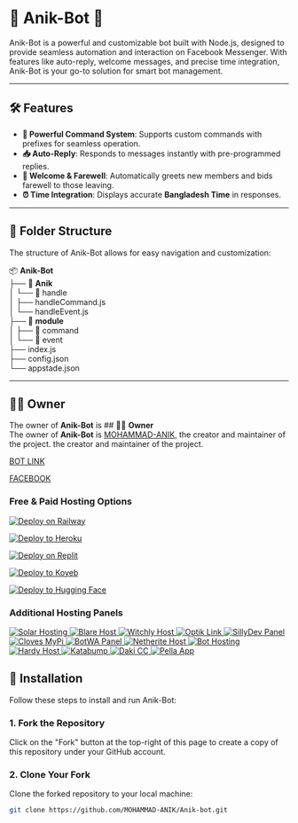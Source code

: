 # 🌟 **Anik-Bot** 🌟

Anik-Bot is a powerful and customizable bot built with Node.js, designed to provide seamless automation and interaction on Facebook Messenger. With features like auto-reply, welcome messages, and precise time integration, Anik-Bot is your go-to solution for smart bot management.

---

## 🛠️ **Features**  
- **🚀 Powerful Command System**: Supports custom commands with prefixes for seamless operation.  
- **📥 Auto-Reply**: Responds to messages instantly with pre-programmed replies.  
- **👋 Welcome & Farewell**: Automatically greets new members and bids farewell to those leaving.  
- **⏰ Time Integration**: Displays accurate **Bangladesh Time** in responses.  

---

## 📂 **Folder Structure**  
The structure of Anik-Bot allows for easy navigation and customization:

📦 **Anik-Bot** <br> 
├── 📂 **Anik**  <br>
│   └── 📂 handle  <br>
│        ├── handleCommand.js  <br>
│        └── handleEvent.js  <br>
├── 📂 **module**  <br>
│   ├── 📂 command  <br>
│   └── 📂 event  <br>
├── index.js  <br>
├── config.json  <br>
└── appstade.json<br>

---

## 👨‍💻 **Owner**  
The owner of **Anik-Bot** is ## 👨‍💻 **Owner**  
The owner of **Anik-Bot** is [MOHAMMAD-ANIK](https://github.com/MOHAMMAD-ANIK), the creator and maintainer of the project. the creator and maintainer of the project.

[BOT LINK](https://github.com/MOHAMMAD-ANIK/Anik-bot.git)

[FACEBOOK](https://www.facebook.com/LostFragmentX)



### Free & Paid Hosting Options


[![Deploy on Railway](https://railway.app/button.svg)](https://railway.app/)

[![Deploy to Heroku](https://www.herokucdn.com/deploy/button.svg)](https://heroku.com/deploy?template=https://github.com/mruniquehacker/KnightBot-MD)

[![Deploy on Replit](https://repl.it/badge/github/quiec/whatsasena)](https://repl.it/github/mruniquehacker/KnightBot-MD)

[![Deploy to Koyeb](https://www.koyeb.com/static/images/deploy/button.svg)](https://app.koyeb.com/deploy?type=git&repository=github.com/mruniquehacker/KnightBot-MD&branch=main&name=knightbot)

[![Deploy to Hugging Face](https://img.shields.io/badge/%F0%9F%A4%97%20Deploy%20to-Hugging%20Face-blue)](https://huggingface.co/login?next=%2Fspaces%2Fwhatsapp-bot%2Fknightbot%3Fduplicate%3Dtrue)

### Additional Hosting Panels

<a href="https://account.solarhosting.cc/" target="_blank">
  <img src="https://img.shields.io/badge/Solar_Hosting-FF6B6B?style=for-the-badge&logo=server&logoColor=white" alt="Solar Hosting"/>
</a>

<a href="https://my.blare.host/" target="_blank">
  <img src="https://img.shields.io/badge/Blare_Host-4A90E2?style=for-the-badge&logo=server&logoColor=white" alt="Blare Host"/>
</a>

<a href="https://dash.witchly.host/" target="_blank">
  <img src="https://img.shields.io/badge/Witchly_Host-9B59B6?style=for-the-badge&logo=server&logoColor=white" alt="Witchly Host"/>
</a>

<a href="https://optiklink.com/" target="_blank">
  <img src="https://img.shields.io/badge/Optik_Link-2ECC71?style=for-the-badge&logo=server&logoColor=white" alt="Optik Link"/>
</a>

<a href="https://panel.sillydev.co.uk" target="_blank">
  <img src="https://img.shields.io/badge/SillyDev_Panel-E67E22?style=for-the-badge&logo=server&logoColor=white" alt="SillyDev Panel"/>
</a>

<a href="https://cloves.mypi.co/" target="_blank">
  <img src="https://img.shields.io/badge/Cloves_MyPi-3498DB?style=for-the-badge&logo=server&logoColor=white" alt="Cloves MyPi"/>
</a>

<a href="https://client.botwa.net/login" target="_blank">
  <img src="https://img.shields.io/badge/BotWA_Panel-27AE60?style=for-the-badge&logo=server&logoColor=white" alt="BotWA Panel"/>
</a>

<a href="https://netherite.io/" target="_blank">
  <img src="https://img.shields.io/badge/Netherite_Host-8E44AD?style=for-the-badge&logo=server&logoColor=white" alt="Netherite Host"/>
</a>

<a href="https://bot-hosting.net/" target="_blank">
  <img src="https://img.shields.io/badge/Bot_Hosting-E74C3C?style=for-the-badge&logo=server&logoColor=white" alt="Bot Hosting"/>
</a>

<a href="https://panel.hardy.host/auth/login" target="_blank">
  <img src="https://img.shields.io/badge/Hardy_Host-F1C40F?style=for-the-badge&logo=server&logoColor=black" alt="Hardy Host"/>
</a>

<a href="https://dashboard.katabump.com/auth/login" target="_blank">
  <img src="https://img.shields.io/badge/Katabump-D6B7D6?style=for-the-badge&logo=server&logoColor=black" alt="Katabump"/>
</a>

<a href="https://daki.cc" target="_blank">
  <img src="https://img.shields.io/badge/Daki_CC-34495E?style=for-the-badge&logo=server&logoColor=white" alt="Daki CC"/>
</a>

<a href="https://pella.app" target="_blank">
  <img src="https://img.shields.io/badge/Pella_App-16A085?style=for-the-badge&logo=server&logoColor=white" alt="Pella App"/>
</a>







## 🔧 **Installation**  
Follow these steps to install and run Anik-Bot:

### 1. Fork the Repository  
Click on the "Fork" button at the top-right of this page to create a copy of this repository under your GitHub account.

### 2. Clone Your Fork  
Clone the forked repository to your local machine:

```bash
git clone https://github.com/MOHAMMAD-ANIK/Anik-bot.git










